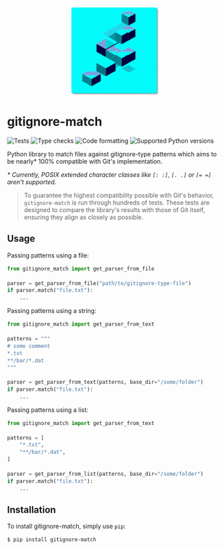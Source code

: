 <p align="center">
    <img src="https://raw.githubusercontent.com/pacha/gitignore-match/main/docs/logo-header.png" alt="logo">
</p>

gitignore-match
===============

![Tests](https://github.com/pacha/gitignore-match/actions/workflows/tests.yaml/badge.svg)
![Type checks](https://github.com/pacha/gitignore-match/actions/workflows/type-checks.yaml/badge.svg)
![Code formatting](https://github.com/pacha/gitignore-match/actions/workflows/code-formatting.yaml/badge.svg)
![Supported Python versions](https://img.shields.io/pypi/pyversions/gitignore-match.svg)

Python library to match files against gitignore-type patterns which aims to be nearly* 100% compatible with Git's implementation.

_\* Currently, POSIX extended character classes like `[: :]`, `[. .]` or `[= =]` aren't supported._

> To guarantee the highest compatibility possible with Git's behavior,
> `gitignore-match` is run through hundreds of tests. These tests are designed to
> compare the library's results with those of Git itself, ensuring they align as
> closely as possible.

## Usage

Passing patterns using a file:
```python
from gitignore_match import get_parser_from_file

parser = get_parser_from_file("path/to/gitignore-type-file")
if parser.match("file.txt"):
    ...
```

Passing patterns using a string:
```python
from gitignore_match import get_parser_from_text

patterns = """
# some comment
*.txt
**/bar/*.dat
"""

parser = get_parser_from_text(patterns, base_dir="/some/folder")
if parser.match("file.txt"):
    ...
```

Passing patterns using a list:
```python
from gitignore_match import get_parser_from_text

patterns = [
    "*.txt",
    "**/bar/*.dat",
]

parser = get_parser_from_list(patterns, base_dir="/some/folder")
if parser.match("file.txt"):
    ...
```

## Installation

To install gitignore-match, simply use `pip`:
```shell
$ pip install gitignore-match
```

